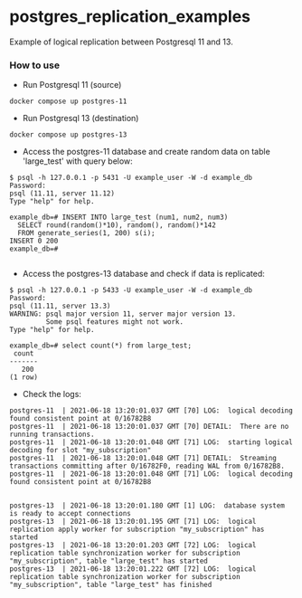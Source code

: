 # postgres_replication_examples

Example of logical replication between Postgresql 11 and 13.

### How to use
- Run Postgresql 11 (source)
```
docker compose up postgres-11
```
- Run Postgresql 13 (destination)
```
docker compose up postgres-13
```

- Access the postgres-11 database and create random data on table 'large_test' with query below:
```
$ psql -h 127.0.0.1 -p 5431 -U example_user -W -d example_db
Password:
psql (11.11, server 11.12)
Type "help" for help.

example_db=# INSERT INTO large_test (num1, num2, num3)
  SELECT round(random()*10), random(), random()*142
  FROM generate_series(1, 200) s(i);
INSERT 0 200
example_db=#


```
- Access the postgres-13 database and check if data is replicated:
```
$ psql -h 127.0.0.1 -p 5433 -U example_user -W -d example_db
Password:
psql (11.11, server 13.3)
WARNING: psql major version 11, server major version 13.
         Some psql features might not work.
Type "help" for help.

example_db=# select count(*) from large_test;
 count
-------
   200
(1 row)
```

- Check the logs:
```
postgres-11  | 2021-06-18 13:20:01.037 GMT [70] LOG:  logical decoding found consistent point at 0/16782B8
postgres-11  | 2021-06-18 13:20:01.037 GMT [70] DETAIL:  There are no running transactions.
postgres-11  | 2021-06-18 13:20:01.048 GMT [71] LOG:  starting logical decoding for slot "my_subscription"
postgres-11  | 2021-06-18 13:20:01.048 GMT [71] DETAIL:  Streaming transactions committing after 0/16782F0, reading WAL from 0/16782B8.
postgres-11  | 2021-06-18 13:20:01.048 GMT [71] LOG:  logical decoding found consistent point at 0/16782B8


postgres-13  | 2021-06-18 13:20:01.180 GMT [1] LOG:  database system is ready to accept connections
postgres-13  | 2021-06-18 13:20:01.195 GMT [71] LOG:  logical replication apply worker for subscription "my_subscription" has started
postgres-13  | 2021-06-18 13:20:01.203 GMT [72] LOG:  logical replication table synchronization worker for subscription "my_subscription", table "large_test" has started
postgres-13  | 2021-06-18 13:20:01.222 GMT [72] LOG:  logical replication table synchronization worker for subscription "my_subscription", table "large_test" has finished
```
